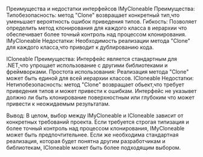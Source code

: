 Преимущества и недостатки интерфейсов
IMyCloneable Преимущества: 
Типобезопасность: метод "Clone" возвращает конкретный тип,что уменьшает вероятность ошибок приведения типов.
Гибкость: Позволяет определить метод клонирования для каждого класса в иерархии что обеспечивает более точный контроль над процессом клонирования.
IMyCloneable Недостатки:
Необходимость реализации метода "Clone" для каждого класса,что приводит к дублированию кода.

ICloneable Преимущества:
Интерфейс является стандартным для .NET,что упрощает использование с другими библиотеками и фреймворками.
Простота использования: Реализация метода "Clone" может быть единой для всей иерархии классов.
ICloneable Недостатки:
Нетипобезопасность: метод "Clone" возвращает обьект,что требует приведения типов и может привести к ошибкам.
Интерфейс не указывет должно ли быть клонирование поверхностным или глубоким что может привести к неожидаемым результатам.

Вывод: 
В целом, выбор между IMyCloneable<T> и ICloneable зависит от конкретных требований проекта.
Если требуется строгая типизация и более точный контроль над процессом клонирования, IMyCloneable<T> может быть предпочтительнее.
Если же необходима стандартная реализация, которая будет понятна другим разработчикам и библиотекам, ICloneable может быть более подходящим выбором.


